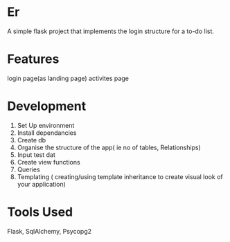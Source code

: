 # Er
A simple flask project that implements the login structure for a to-do list.


# Features
login page(as landing page)
activites page


# Development 
1. Set Up environment
2. Install dependancies
3. Create db
4. Organise the structure of the app( ie no of tables, Relationships)
5. Input test dat
6. Create view functions
7. Queries
8. Templating ( creating/using template inheritance to create visual look of your application)


# Tools Used
Flask, SqlAlchemy, Psycopg2
